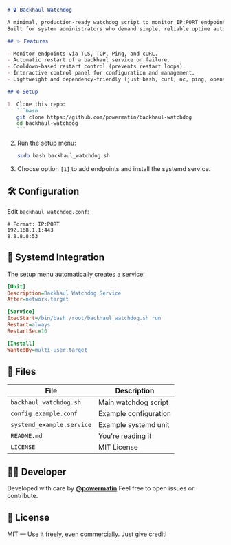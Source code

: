 ````markdown
# 🔒 Backhaul Watchdog

A minimal, production-ready watchdog script to monitor IP:PORT endpoints and auto-restart your `backhaul` service on failures.  
Built for system administrators who demand simple, reliable uptime automation.

## ✨ Features

- Monitor endpoints via TLS, TCP, Ping, and cURL.
- Automatic restart of a backhaul service on failure.
- Cooldown-based restart control (prevents restart loops).
- Interactive control panel for configuration and management.
- Lightweight and dependency-friendly (just bash, curl, nc, ping, openssl).

## ⚙️ Setup

1. Clone this repo:
   ```bash
   git clone https://github.com/powermatin/backhaul-watchdog
   cd backhaul-watchdog
   ```
````

2. Run the setup menu:

   ```bash
   sudo bash backhaul_watchdog.sh
   ```

3. Choose option `[1]` to add endpoints and install the systemd service.

## 🛠 Configuration

Edit `backhaul_watchdog.conf`:

```
# Format: IP:PORT
192.168.1.1:443
8.8.8.8:53
```

## 🔁 Systemd Integration

The setup menu automatically creates a service:

```ini
[Unit]
Description=Backhaul Watchdog Service
After=network.target

[Service]
ExecStart=/bin/bash /root/backhaul_watchdog.sh run
Restart=always
RestartSec=10

[Install]
WantedBy=multi-user.target
```

## 📂 Files

| File                      | Description           |
| ------------------------- | --------------------- |
| `backhaul_watchdog.sh`    | Main watchdog script  |
| `config_example.conf`     | Example configuration |
| `systemd_example.service` | Example systemd unit  |
| `README.md`               | You're reading it     |
| `LICENSE`                 | MIT License           |

## 👨‍💻 Developer

Developed with care by **[@powermatin](https://github.com/powermatin)**
Feel free to open issues or contribute.

## 📜 License

MIT — Use it freely, even commercially. Just give credit!

